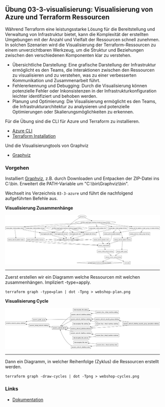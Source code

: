 ## Übung 03-3-visualisierung: Visualisierung von Azure und Terraform Ressourcen

Während Terraform eine leistungsstarke Lösung für die Bereitstellung und Verwaltung von Infrastruktur bietet, kann die Komplexität der erstellten Umgebungen mit der Anzahl und Vielfalt der Ressourcen schnell zunehmen. In solchen Szenarien wird die Visualisierung der Terraform-Ressourcen zu einem unverzichtbaren Werkzeug, um die Struktur und Beziehungen zwischen den verschiedenen Komponenten klar zu verstehen.

* Übersichtliche Darstellung: Eine grafische Darstellung der Infrastruktur ermöglicht es den Teams, die Interaktionen zwischen den Ressourcen zu visualisieren und zu verstehen, was zu einer verbesserten Kommunikation und Zusammenarbeit führt.
* Fehlererkennung und Debugging: Durch die Visualisierung können potenzielle Fehler oder Inkonsistenzen in der Infrastrukturkonfiguration leichter identifiziert und behoben werden.
* Planung und Optimierung: Die Visualisierung ermöglicht es den Teams, die Infrastrukturarchitektur zu analysieren und potenzielle Optimierungen oder Skalierungsmöglichkeiten zu erkennen.

Für die Übung sind die CLI für Azure und Terraform zu installieren.

* [Azure CLI](https://docs.microsoft.com/en-us/cli/azure/)
* [Terraform Installation](https://learn.hashicorp.com/tutorials/terraform/install-cli?in=terraform/aws-get-started)

Und die Visualisierungtools von Graphviz

* [Graphviz](https://graphviz.org/download/)

### Vorgehen

Installiert [Graphviz](https://graphviz.org/download/), z.B. durch Downloaden und Entpacken der ZIP-Datei ins C:\bin. 
Erweitert die PATH-Variable um "C:\bin\Graphviz\bin".

Wechselt ins Verzeichnis `03-3-azure` und führt die nachfolgend aufgeführten Befehle aus.

**Visualisierung Zusammenhänge**

![](webshop-plan.png)

- - -

Zuerst erstellen wir ein Diagramm welche Ressourcen mit welchen zusammenhängen. Impliziert -type=apply.

    terraform graph -type=plan | dot -Tpng > webshop-plan.png

**Visualisierung Cycle**

![](webshop-cycles.png)

- - -

Dann ein Diagramm, in welcher Reihenfolge (Zyklus) die Ressourcen erstellt werden.


    terraform graph -draw-cycles | dot -Tpng > webshop-cycles.png

### Links

* [Dokumentation](https://developer.hashicorp.com/terraform/cli/commands/graph)

